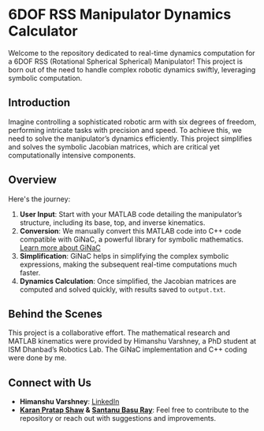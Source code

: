 # 6DOF RSS Manipulator Dynamics Calculator

Welcome to the repository dedicated to real-time dynamics computation for a 6DOF RSS (Rotational Spherical Spherical) Manipulator! This project is born out of the need to handle complex robotic dynamics swiftly, leveraging symbolic computation.

## Introduction

Imagine controlling a sophisticated robotic arm with six degrees of freedom, performing intricate tasks with precision and speed. To achieve this, we need to solve the manipulator’s dynamics efficiently. This project simplifies and solves the symbolic Jacobian matrices, which are critical yet computationally intensive components.

## Overview

Here's the journey:

1. **User Input**: Start with your MATLAB code detailing the manipulator’s structure, including its base, top, and inverse kinematics.
2. **Conversion**: We manually convert this MATLAB code into C++ code compatible with GiNaC, a powerful library for symbolic mathematics. [Learn more about GiNaC](https://www.ginac.de/)
3. **Simplification**: GiNaC helps in simplifying the complex symbolic expressions, making the subsequent real-time computations much faster.
4. **Dynamics Calculation**: Once simplified, the Jacobian matrices are computed and solved quickly, with results saved to `output.txt`.

## Behind the Scenes

This project is a collaborative effort. The mathematical research and MATLAB kinematics were provided by Himanshu Varshney, a PhD student at ISM Dhanbad’s Robotics Lab. The GiNaC implementation and C++ coding were done by me.

## Connect with Us

- **Himanshu Varshney**: [LinkedIn](https://www.linkedin.com/in/himanshu-varshney/)
- **[Karan Pratap Shaw](https://www.linkedin.com/in/karanpratapshaw/) & [Santanu Basu Ray](https://www.linkedin.com/in/santanu-basu-ray/)**: Feel free to contribute to the repository or reach out with suggestions and improvements.
